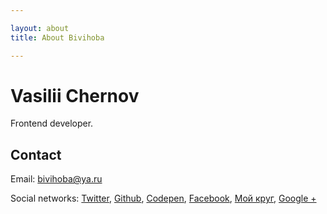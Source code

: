 ```yaml
---

layout: about
title: About Bivihoba

---
```


<main role="main">
  <h1>Vasilii Chernov</h1>
  <p>Frontend developer.</p>

  <h2>Contact</h2>
  <p>
    Email: <a href="mailto:bivihoba@ya.ru" rel="nofollow">bivihoba@ya.ru</a>
  </p>
  <p>
    Social networks:
    <a href="https://twitter.com/bivihoba">Twitter</a>,
    <a href="https://github.com/bivihoba">Github</a>,
    <a href="https://codepen.io/bivihoba">Codepen</a>,
    <a href="https://www.facebook.com/vasilij.chernov">Facebook</a>,
    <a href="http://bivihoba.moikrug.ru/">Мой круг</a>,
    <a href="https://plus.google.com/114945349301885097093/">Google +</a>
  </p>
</main>
